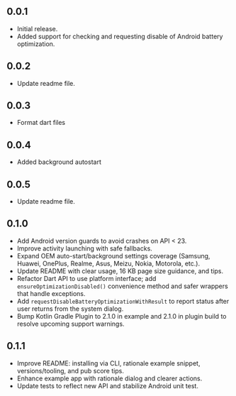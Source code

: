 ## 0.0.1

- Initial release.
- Added support for checking and requesting disable of Android battery optimization.


## 0.0.2

- Update readme file.

## 0.0.3

- Format dart files

## 0.0.4

- Added background autostart

## 0.0.5

- Update readme file.

## 0.1.0

- Add Android version guards to avoid crashes on API < 23.
- Improve activity launching with safe fallbacks.
- Expand OEM auto-start/background settings coverage (Samsung, Huawei, OnePlus, Realme, Asus, Meizu, Nokia, Motorola, etc.).
- Update README with clear usage, 16 KB page size guidance, and tips.
 - Refactor Dart API to use platform interface; add `ensureOptimizationDisabled()` convenience method and safer wrappers that handle exceptions.
 - Add `requestDisableBatteryOptimizationWithResult` to report status after user returns from the system dialog.
 - Bump Kotlin Gradle Plugin to 2.1.0 in example and 2.1.0 in plugin build to resolve upcoming support warnings.

## 0.1.1

- Improve README: installing via CLI, rationale example snippet, versions/tooling, and pub score tips.
- Enhance example app with rationale dialog and clearer actions.
- Update tests to reflect new API and stabilize Android unit test.
